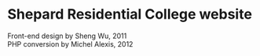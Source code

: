 Shepard Residential College website
===================================

Front-end design by Sheng Wu, 2011  
PHP conversion by Michel Alexis, 2012
